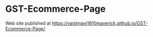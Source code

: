 # GST-Ecommerce-Page

Web site published at https://vaishnavi1810maverick.github.io/GST-Ecommerce-Page/.
